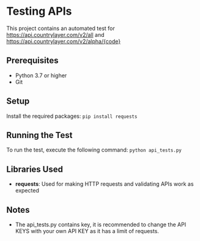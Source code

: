 # Testing APIs

This project contains an automated test for https://api.countrylayer.com/v2/all and https://api.countrylayer.com/v2/alpha/{code}

## Prerequisites

- Python 3.7 or higher
- Git

## Setup
Install the required packages:
`pip install requests`

## Running the Test

To run the test, execute the following command:
`python api_tests.py`

## Libraries Used

- **requests**: Used for making HTTP requests and validating APIs work as expected

## Notes

- The api_tests.py contains key, it is recommended to change the API KEYS with your own API KEY as it has a limit of requests.